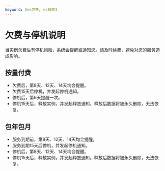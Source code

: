 ```yaml
---
keyword: [es欠费, es释放]
---
```


# 欠费与停机说明

当实例欠费后有停机风险，系统会提醒或通知您。请及时续费，避免对您的服务造成影响。

## 按量付费

-   欠费后，第8天、12天、14天均会提醒。
-   欠费15天后停机，并发起停机通知。
-   停机后，第6天提醒一次。
-   停机15天后，释放实例，并发起释放通知。释放后数据将被永久删除，无法恢复。

## 包年包月

-   服务到期前，第8天、12天、14天均会提醒。
-   服务到期15天后停机，并发起停机通知。
-   停机后，第8天、12天、14天均会提醒。
-   停机15天后，释放实例，并发起释放通知。释放后数据将被永久删除，无法恢复。

